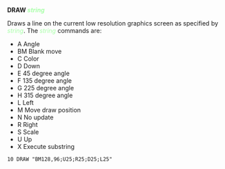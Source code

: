 **DRAW <span style="color:#AAFFAA;">*string*</span>**

Draws a line on the current low resolution graphics screen as specified by <span style="color:#AAFFAA;">*string*</span>.  The <span style="color:#AAFFAA;">*string*</span> commands are:

- A   Angle
- BM  Blank move
- C   Color
- D   Down
- E   45 degree angle
- F   135 degree angle
- G   225 degree angle
- H   315 degree angle
- L   Left
- M   Move draw position
- N   No update
- R   Right
- S   Scale
- U   Up
- X   Execute substring

```ecb2
10 DRAW "BM128,96;U25;R25;D25;L25"
```
